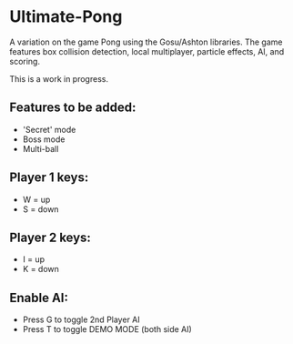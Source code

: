 Ultimate-Pong
=============

A variation on the game Pong using the Gosu/Ashton libraries. The game features box collision detection, local multiplayer, particle effects, AI, and scoring.

This is a work in progress.

Features to be added:
---------------------
* 'Secret' mode
* Boss mode
* Multi-ball

Player 1 keys:
--------------
* W = up
* S = down


Player 2 keys:
--------------
* I = up
* K = down

Enable AI:
----------
* Press G to toggle 2nd Player AI
* Press T to toggle DEMO MODE (both side AI)
